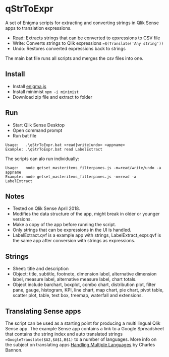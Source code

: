 # qStrToExpr
A set of Enigma scripts for extracting and converting strings in Qlik Sense apps to translation expressions.

* Read: Extracts strings that can be converted to epxressions to CSV file
* Write: Converts strings to Qlik expressions `=$(Translate('Any string'))`
* Undo: Restores converted expressions back to strings

The main bat file runs all scripts and merges the csv files into one.

## Install
* Install [enigma.js](https://github.com/qlik-oss/enigma.js)
* Install minimist `npm -i minimist`
* Download zip file and extract to folder

## Run
* Start Qlik Sense Desktop
* Open command prompt
* Run bat file
```
Usage:   .\qStrToExpr.bat <read|write|undo> <appname>
Example: .\qStrToExpr.bat read LabelExtract
```
The scripts can alo run individually:
```
Usage:   node getset_masteritems_filterpanes.js -m=read/write/undo -a appname
Example: node getset_masteritems_filterpanes.js -m=read -a LabelExtract
```
## Notes
* Tested on Qlik Sense April 2018.
* Modifies the data structure of the app, might break in older or younger versions.
* Make a copy of the app before running the script.
* Only strings that can be expressions in the UI is handled.
* LabelExtract.qvf is a example app with strings, LabelExtract_expr.qvf is the same app after conversion with strings as expressions.

## Strings
* Sheet: title and description
* Object: title, subtitle, footnote, dimension label, alternative dimension label, measure label, alternative measure label, chart totals.
* Object include barchart, boxplot, combo chart, distribution plot, filter pane, gauge, histogram, KPI, line chart, map chart, pie chart, pivot table, scatter plot, table, text box, treemap, waterfall and extensions.

## Translating Sense apps
The script can be used as a starting point for producing a multi lingual Qlik Sense app. The example Sense app contains a link to a Google Spreadsheet that contains the string index and auto translated strings `=GoogleTranslate($A2,$A$1,B$1)` to a number of languages. More info on the subject on translating apps [Handling Multiple Languages](https://community.qlik.com/blogs/qlikviewdesignblog/2012/11/30/handling-multiple-languages) by Charles Bannon.
